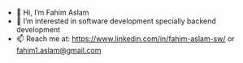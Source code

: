 - 👋 Hi, I’m Fahim Aslam
- 👀 I’m interested in software development specially backend development
- 📫 Reach me at: https://www.linkedin.com/in/fahim-aslam-sw/ or fahim1.aslam@gmail.com

<!---
fahimaslam/fahimaslam is a ✨ special ✨ repository because its `README.md` (this file) appears on your GitHub profile.
You can click the Preview link to take a look at your changes.
--->

